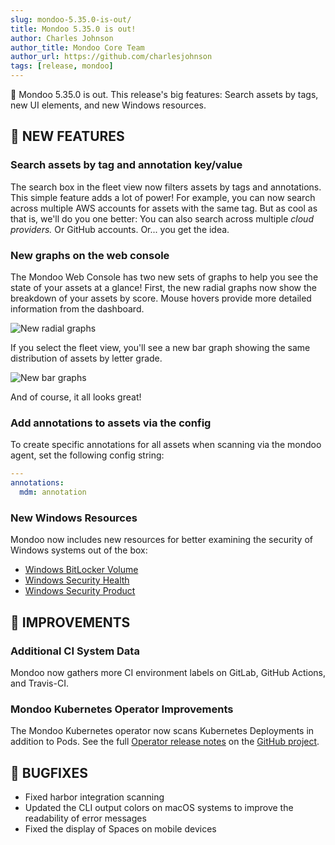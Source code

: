 ```yaml
---
slug: mondoo-5.35.0-is-out/
title: Mondoo 5.35.0 is out!
author: Charles Johnson
author_title: Mondoo Core Team
author_url: https://github.com/charlesjohnson
tags: [release, mondoo]
---
```


🥳 Mondoo 5.35.0 is out. This release's big features: Search assets by tags, new UI elements, and new Windows resources.

## 🎉 NEW FEATURES

### **Search assets by tag and annotation key/value**

The search box in the fleet view now filters assets by tags and annotations. This simple feature adds a lot of power! For example, you can now search across multiple AWS accounts for assets with the same tag. But as cool as that is, we'll do you one better: You can also search across multiple _cloud providers._ Or GitHub accounts. Or... you get the idea.

### **New graphs on the web console**

The Mondoo Web Console has two new sets of graphs to help you see the state of your assets at a glance! First, the new radial graphs now show the breakdown of your assets by score. Mouse hovers provide more detailed information from the dashboard.

![New radial graphs](/img/releases/2022-04-19-mondoo-5.35.0-is-out/radials.png)

If you select the fleet view, you'll see a new bar graph showing the same distribution of assets by letter grade.

![New bar graphs](/img/releases/2022-04-19-mondoo-5.35.0-is-out/bars.png)

And of course, it all looks great!

### **Add annotations to assets via the config**

To create specific annotations for all assets when scanning via the mondoo agent, set the following config string:

```yaml
---
annotations:
  mdm: annotation
```

### **New Windows Resources**

Mondoo now includes new resources for better examining the security of Windows systems out of the box:

- [Windows BitLocker Volume](/mql/resources/os-pack/windows.bitlocker.volume/)
- [Windows Security Health](/mql/resources/os-pack/windows.security.health/)
- [Windows Security Product](/mql/resources/os-pack/windows.security.product/)

## 🧹 IMPROVEMENTS

### Additional CI System Data

Mondoo now gathers more CI environment labels on GitLab, GitHub Actions, and Travis-CI.

### Mondoo Kubernetes Operator Improvements

The Mondoo Kubernetes operator now scans Kubernetes Deployments in addition to Pods. See the full [Operator release notes](https://github.com/mondoohq/mondoo-operator/releases/tag/v0.2.4) on the [GitHub project](https://github.com/mondoohq/mondoo-operator).

## 🐛 BUGFIXES

- Fixed harbor integration scanning
- Updated the CLI output colors on macOS systems to improve the readability of error messages
- Fixed the display of Spaces on mobile devices
